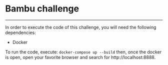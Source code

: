 # Bambu challenge
---

In order to execute the code of this challenge, you will need the following dependencies:

- Docker

To run the code, execute:
```docker-compose up --build```
then, once the docker is open, open your favorite browser and search for http://localhost:8888.